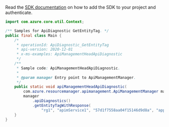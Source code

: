 Read the [SDK documentation](https://github.com/Azure/azure-sdk-for-java/blob/azure-resourcemanager-apimanagement_1.0.0-beta.2/sdk/apimanagement/azure-resourcemanager-apimanagement/README.md) on how to add the SDK to your project and authenticate.

```java
import com.azure.core.util.Context;

/** Samples for ApiDiagnostic GetEntityTag. */
public final class Main {
    /*
     * operationId: ApiDiagnostic_GetEntityTag
     * api-version: 2020-12-01
     * x-ms-examples: ApiManagementHeadApiDiagnostic
     */
    /**
     * Sample code: ApiManagementHeadApiDiagnostic.
     *
     * @param manager Entry point to ApiManagementManager.
     */
    public static void apiManagementHeadApiDiagnostic(
        com.azure.resourcemanager.apimanagement.ApiManagementManager manager) {
        manager
            .apiDiagnostics()
            .getEntityTagWithResponse(
                "rg1", "apimService1", "57d1f7558aa04f15146d9d8a", "applicationinsights", Context.NONE);
    }
}
```
